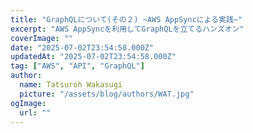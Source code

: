 ```yaml
---
title: "GraphQLについて(その２) ~AWS AppSyncによる実践~"
excerpt: "AWS AppSyncを利用してGraphQLを立てるハンズオン"
coverImage: ""
date: "2025-07-02T23:54:58.000Z"
updatedAt: "2025-07-02T23:54:58.000Z"
tag: ["AWS", "API", "GraphQL"]
author:
  name: Tatsuroh Wakasugi
  picture: "/assets/blog/authors/WAT.jpg"
ogImage:
  url: ""
---
```

